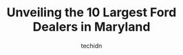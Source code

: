 ---
layout: ampstory
image: https://i0.wp.com/paketmu.com/wp-content/uploads/2023/06/banister-ford-of-marlow-heights-0-in-maryland-1686367766.png?resize=640,853
author: techidn
featured: false
description: Explore the diverse Ford Dealer scene in Maryland, home to an incredible selection of 10 establishments catering to every taste. Whether youre in search of iconic favorites or undiscovered 
title: Unveiling the 10 Largest Ford Dealers in Maryland
cover:
   title: Unveiling the 10 Largest Ford Dealers in Maryland
   subtitle: RICKPATE
   background: https://paketmu.com/wp-content/uploads/2023/06/banister-ford-of-marlow-heights-0-in-maryland-1686367766.png

pages: 
 - layout: thirds
   top: <h1>#1 Lindsay Ford</h1>
   bottom: "<p>I had an awesome experience with Dan and Lindsay Ford as a first time car buyer.Dan was extremely helpful and thorough during the car walk through and test drive. He poin</p>"
   background: https://paketmu.com/wp-content/uploads/2023/06/banister-ford-of-marlow-heights-1-in-maryland-1686367768.jpeg
   backgroundblur: true
 - layout: thirds
   top: <h1>#2 Apple Ford</h1>
   bottom: "<p>I had a great experience with every level of Apple Ford this month. Justin in sales was fun and a pleasure to work with. Shay is great in finance...was super responsive a</p>"
   background: https://paketmu.com/wp-content/uploads/2023/06/banister-ford-of-marlow-heights-2-in-maryland-1686367769.jpeg
   cta:
      link: https://paketmu.com/unveiling-the-10-largest-ford-dealers-in-maryland/
      text: Unveiling the 10 Largest Ford Dealers in Maryland
 - layout: thirds
   top: <h1>#3 Banister Ford of Marlow Heights</h1>
   bottom: "<p>Had the pleasure of working with Ms.Alicia and Mr. Tavan in the service department. Hands down A1 service!!!! Both employees went over and beyond to make sure my first se</p>"
   background: https://paketmu.com/wp-content/uploads/2023/06/banister-ford-of-marlow-heights-3-in-maryland-1686367770.jpeg
   cta:
      link: https://paketmu.com/unveiling-the-10-largest-ford-dealers-in-maryland/
      text: Unveiling the 10 Largest Ford Dealers in Maryland
 - layout: thirds
   top: <h1>#4 Sheehy Ford Lincoln of Gaithersburg</h1>
   bottom: "<p>901 N Frederick Ave, Gaithersburg, MD 20879, United States</p>"
   background: https://images.unsplash.com/photo-1489694553447-4c9339da310d?ixlib=rb-4.0.3&ixid=MnwxMjA3fDB8MHxwaG90by1wYWdlfHx8fGVufDB8fHx8&auto=format&fit=crop&w=640&h=853&q=80
   cta:
      link: https://paketmu.com/unveiling-the-10-largest-ford-dealers-in-maryland/
      text: Unveiling the 10 Largest Ford Dealers in Maryland
 - layout: thirds
   top: <h1>#5 Koons Ford of Baltimore</h1>
   bottom: "<p>6970 Security Blvd, Baltimore, MD 21244, United States</p>"
   background: https://images.unsplash.com/photo-1552083974-186346191183?ixlib=rb-4.0.3&ixid=MnwxMjA3fDB8MHxwaG90by1wYWdlfHx8fGVufDB8fHx8&auto=format&fit=crop&w=640&h=853&q=80
   cta:
      link: https://paketmu.com/unveiling-the-10-largest-ford-dealers-in-maryland/
      text: Unveiling the 10 Largest Ford Dealers in Maryland
 - layout: thirds
   top: <h1>#6 Koons Silver Spring Ford</h1>
   bottom: "<p>3111 Automobile Blvd, Silver Spring, MD 20904, United States</p>"
   background: https://images.unsplash.com/photo-1489648022186-8f49310909a0?ixlib=rb-4.0.3&ixid=MnwxMjA3fDB8MHxwaG90by1wYWdlfHx8fGVufDB8fHx8&auto=format&fit=crop&w=640&h=853&q=80
   cta:
      link: https://paketmu.com/unveiling-the-10-largest-ford-dealers-in-maryland/
      text: Unveiling the 10 Largest Ford Dealers in Maryland
 - layout: thirds
   top: <h1>#7 Waldorf Ford</h1>
   bottom: "<p>2440 Crain Hwy, Waldorf, MD 20601, United States</p>"
   background: https://images.unsplash.com/photo-1509114397022-ed747cca3f65?ixlib=rb-4.0.3&ixid=MnwxMjA3fDB8MHxwaG90by1wYWdlfHx8fGVufDB8fHx8&auto=format&fit=crop&w=640&h=853&q=80
   cta:
      link: https://paketmu.com/unveiling-the-10-largest-ford-dealers-in-maryland/
      text: Unveiling the 10 Largest Ford Dealers in Maryland
 - layout: thirds
   middle: Continue reading...
   background: https://images.unsplash.com/photo-1597773150796-e5c14ebecbf5?ixlib=rb-4.0.3&ixid=MnwxMjA3fDB8MHxwaG90by1wYWdlfHx8fGVufDB8fHx8&auto=format&fit=crop&w=640&h=853&q=80
   cta:
      link: https://paketmu.com/unveiling-the-10-largest-ford-dealers-in-maryland/
      text: Unveiling the 10 Largest Ford Dealers in Maryland
      
---